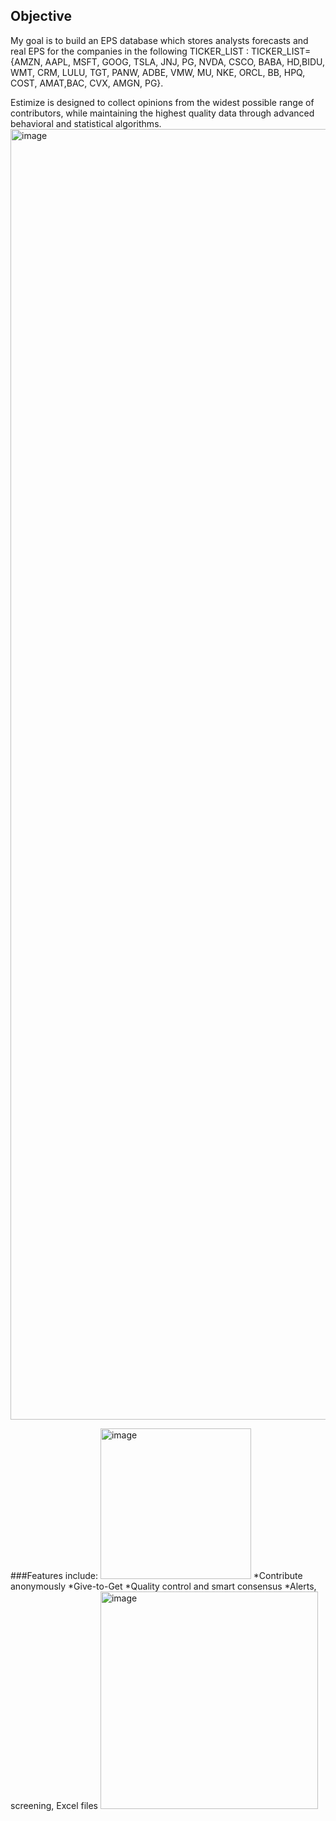 ## Objective
My goal is to build an EPS database which stores analysts forecasts and real EPS for the companies in the following TICKER_LIST :
TICKER_LIST={AMZN, AAPL, MSFT, GOOG, TSLA, JNJ, PG, NVDA, CSCO, BABA, HD,BIDU, WMT, CRM, LULU, TGT, PANW, ADBE, VMW, MU, NKE, ORCL, BB, HPQ, COST, AMAT,BAC, CVX, AMGN, PG}.

Estimize is designed to collect opinions from the widest possible range of contributors, while maintaining the highest quality data through advanced behavioral and statistical algorithms.
<img width="2065" alt="image" src="https://github.com/TiffanyWilkins/Data-Management-for-Analytics-Project/assets/54362628/58efd98b-8ea2-45a9-98c0-59b40517c783">

###Features include:
<img width="241" alt="image" src="https://github.com/TiffanyWilkins/Data-Management-for-Analytics-Project/assets/54362628/2de382ed-48c7-4979-afc9-49104b149f2b">
*Contribute anonymously
*Give-to-Get
*Quality control and smart consensus
*Alerts, screening, Excel files
<img width="348" alt="image" src="https://github.com/TiffanyWilkins/Data-Management-for-Analytics-Project/assets/54362628/44c0f60d-f458-4a7a-b266-7253814ed23a">













